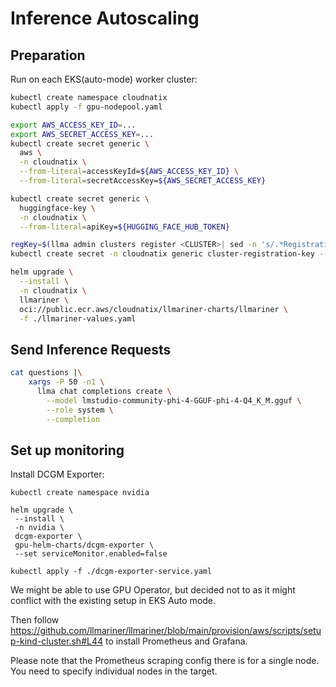 # Inference Autoscaling

## Preparation

Run on each EKS(auto-mode) worker cluster:

```bash
kubectl create namespace cloudnatix
kubectl apply -f gpu-nodepool.yaml

export AWS_ACCESS_KEY_ID=...
export AWS_SECRET_ACCESS_KEY=...
kubectl create secret generic \
  aws \
  -n cloudnatix \
  --from-literal=accessKeyId=${AWS_ACCESS_KEY_ID} \
  --from-literal=secretAccessKey=${AWS_SECRET_ACCESS_KEY}

kubectl create secret generic \
  huggingface-key \
  -n cloudnatix \
  --from-literal=apiKey=${HUGGING_FACE_HUB_TOKEN}

regKey=$(llma admin clusters register <CLUSTER>| sed -n 's/.*Registration Key: "\([^"]*\)".*/\1/p'
kubectl create secret -n cloudnatix generic cluster-registration-key --from-literal=regKey=${regKey}

helm upgrade \
  --install \
  -n cloudnatix \
  llmariner \
  oci://public.ecr.aws/cloudnatix/llmariner-charts/llmariner \
  -f ./llmariner-values.yaml
```

## Send Inference Requests

```bash
cat questions |\
    xargs -P 50 -n1 \
      llma chat completions create \
        --model lmstudio-community-phi-4-GGUF-phi-4-Q4_K_M.gguf \
        --role system \
        --completion
```

## Set up monitoring

Install DCGM Exporter:

```
kubectl create namespace nvidia

helm upgrade \
 --install \
 -n nvidia \
 dcgm-exporter \
 gpu-helm-charts/dcgm-exporter \
 --set serviceMonitor.enabled=false

kubectl apply -f ./dcgm-exporter-service.yaml
```

We might be able to use GPU Operator, but decided not to as it might
conflict with the existing setup in EKS Auto mode.

Then follow https://github.com/llmariner/llmariner/blob/main/provision/aws/scripts/setup-kind-cluster.sh#L44 to
install Prometheus and Grafana.

Please note that the Prometheus scraping config there is for a single
node. You need to specify individual nodes in the target.
